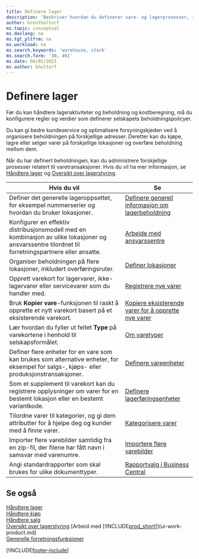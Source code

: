 ```yaml
---
title: Definere lager
description: 'Beskriver hvordan du definerer vare- og lagerprosesser, inkludert overføringsruter og lokasjoner, for eksempel lagre.'
author: brentholtorf
ms.topic: conceptual
ms.devlang: na
ms.tgt_pltfrm: na
ms.workload: na
ms.search.keywords: 'warehouse, stock'
ms.search.form: '30, 461'
ms.date: 04/01/2021
ms.author: bholtorf
---
```

# Definere lager
Før du kan håndtere lageraktiviteter og beholdning og kostberegning, må du konfigurere regler og verdier som definerer selskapets beholdningspolicyer.

Du kan gi bedre kundeservice og optimalisere forsyningskjeden ved å organisere beholdningen på forskjellige adresser. Deretter kan du kjøpe, lagre eller selger varer på forskjellige lokasjoner og overføre beholdning mellom dem.

Når du har definert beholdningen, kan du administrere forskjellige prosesser relatert til varetransaksjoner. Hvis du vil ha mer informasjon, se [Håndtere lager](inventory-manage-inventory.md) og [Oversikt over lagerstyring](design-details-warehouse-management.md).

| Hvis du vil | Se |
| --- | --- |
| Definer det generelle lageroppsettet, for eksempel nummerserier og hvordan du bruker lokasjoner. |[Definere generell informasjon om lagerbeholdning](inventory-how-setup-general.md) |
|Konfigurer en effektiv distribusjonsmodell med en kombinasjon av ulike lokasjoner og ansvarssentre tilordnet til forretningspartnere eller ansatte.|[Arbeide med ansvarssentre](inventory-responsibility-centers.md)|
| Organiser beholdningen på flere lokasjoner, inkludert overføringsruter. |[Definer lokasjoner](inventory-how-register-new-items.md) |
| Opprett varekort for lagervarer, ikke-lagervarer eller servicevarer som du handler med. |[Registrere nye varer](inventory-how-register-new-items.md) |
|Bruk **Kopier vare**-funksjonen til raskt å opprette et nytt varekort basert på et eksisterende varekort.|[Kopiere eksisterende varer for å opprette nye varer](inventory-how-copy-items.md)|
|Lær hvordan du fyller ut feltet **Type** på varekortene i henhold til selskapsformålet.|[Om varetyper](inventory-about-item-types.md)|
|Definer flere enheter for en vare som kan brukes som alternative enheter, for eksempel for salgs-, kjøps- eller produksjonstransaksjoner.|[Definere vareenheter](inventory-how-setup-units-of-measure.md)|
|Som et supplement til varekort kan du registrere opplysninger om varer for en bestemt lokasjon eller en bestemt variantkode.|[Definere lagerføringsenheter](inventory-how-to-set-up-stockkeeping-units.md)|
| Tilordne varer til kategorier, og gi dem attributter for å hjelpe deg og kunder med å finne varer. |[Kategorisere varer](inventory-how-categorize-items.md) |
|Importer flere varebilder samtidig fra en zip-fil, der filene har fått navn i samsvar med varenumre.|[Importere flere varebilder](inventory-how-import-item-pictures.md)|
|Angi standardrapporter som skal brukes for ulike dokumenttyper.|[Rapportvalg i Business Central](across-report-selections.md)|

## Se også

[Håndtere lager](inventory-manage-inventory.md)  
[Håndtere kjøp](purchasing-manage-purchasing.md)  
[Håndtere salg](sales-manage-sales.md)    
[Oversikt over lagerstyring](design-details-warehouse-management.md)
[Arbeid med [!INCLUDE[prod_short](includes/prod_short.md)]](ui-work-product.md)  
[Generelle forretningsfunksjoner](ui-across-business-areas.md)


[!INCLUDE[footer-include](includes/footer-banner.md)]
